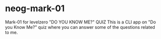 # neog-mark-01
Mark-01 for levelzero
"DO YOU KNOW ME?" QUIZ
This is a CLI app on "Do you Know Me?" quiz where you can answer some of the questions related to me.
